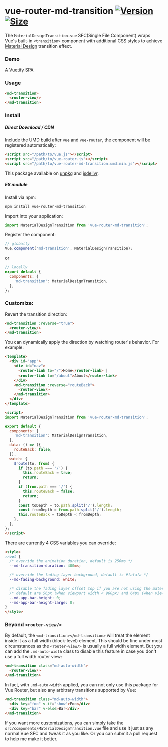 # vue-router-md-transition [![Version](https://img.shields.io/npm/v/vue-router-md-transition)](https://www.npmjs.com/package/vue-router-md-transition) [![Size](https://img.shields.io/bundlephobia/minzip/vue-router-md-transition@1.0.0?color=brightgreen&label=gzip%20size)](https://bundlephobia.com/result?p=vue-router-md-transition@1.0.0)

The `MaterialDesignTransition.vue` SFC(Single File Component) wraps Vue's built-in `<transition>` component with additional CSS styles to achieve [Material Design](https://material.io/design/navigation/navigation-transitions.html#hierarchical-transitions) transition effect.

### Demo

[A Vuetify SPA](https://1isten.github.io/vue-router-md-transition)

### Usage

```html
<md-transition>
  <router-view/>
</md-transition>
```

### Install

##### Direct Download / CDN

Include the UMD build after `vue` and `vue-router`, the component will be registered automatically:

```html
<script src="/path/to/vue.js"></script>
<script src="/path/to/vue-router.js"></script>
<script src="/path/to/vue-router-md-transition.umd.min.js"></script>
```

This package available on [unpkg](https://unpkg.com/vue-router-md-transition) and [jsdelivr](https://cdn.jsdelivr.net/npm/vue-router-md-transition).

##### ES module

Install via npm:

```sh
npm install vue-router-md-transition
```

Import into your application:

```js
import MaterialDesignTransition from 'vue-router-md-transition';
```

Register the component:

```js
// globally
Vue.component('md-transition', MaterialDesignTransition);
```

or

```js
// locally
export default {
  components: {
    'md-transition': MaterialDesignTransition,
  },
};
```

### Customize:

Revert the transition direction:

```html
<md-transition :reverse="true">
  <router-view/>
</md-transition>
```

You can dynamically apply the direction by watching router's behavior. For example:

```html
<template>
  <div id="app">
    <div id="nav">
      <router-link to="/">Home</router-link> |
      <router-link to="/about">About</router-link>
    </div>
    <md-transition :reverse="routeBack">
      <router-view/>
    </md-transition>
  </div>
</template>

<script>
import MaterialDesignTransition from 'vue-router-md-transition';

export default {
  components: {
    'md-transition': MaterialDesignTransition,
  },
  data: () => ({
    routeBack: false,
  }),
  watch: {
    $route(to, from) {
      if (to.path === '/') {
        this.routeBack = true;
        return;
      }
      if (from.path === '/') {
        this.routeBack = false;
        return;
      }
      const toDepth = to.path.split('/').length;
      const fromDepth = from.path.split('/').length;
      this.routeBack = toDepth < fromDepth;
    },
  },
};
</script>
```

There are currently 4 CSS variables you can override:

```html
<style>
:root {
  /* override the animation duration, default is 250ms */
  --md-transition-duration: 400ms;

  /* override the fading layer background, default is #fafafa */
  --md-fading-background: white;

  /* disable the fading layer offset top if you are not using the material design app bar */
  /* default are 56px (when viewport width < 960px) and 64px (when viewport width >= 960px) */
  --md-app-bar-height: 0;
  --md-app-bar-height-large: 0;
}
</style>
```

### Beyond `<router-view/>`

By default, the `<md-transition></md-transition>` will treat the element inside it as a full width (block-level) element. This should be fine under most circumstances as the `<router-view/>` is usually a full width element. But you can add the `.md-auto-width` class to disable this feature in case you don't use a full width router view:

```html
<md-transition class="md-auto-width">
  <router-view/>
</md-transition>
```

In fact, with `.md-auto-width` applied, you can not only use this package for Vue Router, but also any arbitrary transitions supported by Vue:

```html
<md-transition class="md-auto-width">
  <div key="foo" v-if="show">Foo</div>
  <div key="bar" v-else>Bar</div>
</md-transition>
```

If you want more customizations, you can simply take the `src/components/MaterialDesignTransition.vue` file and use it just as any normal Vue SFC and tweak it as you like. Or you can submit a pull request to help me make it better.
